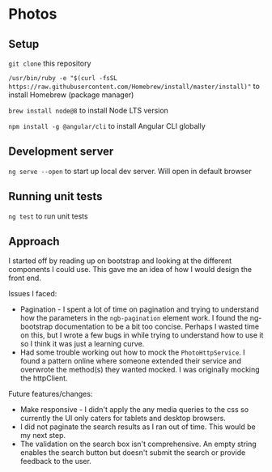 # Photos

## Setup
`git clone` this repository

`/usr/bin/ruby -e "$(curl -fsSL https://raw.githubusercontent.com/Homebrew/install/master/install)"` to install Homebrew (package manager)

`brew install node@8` to install Node LTS version

`npm install -g @angular/cli` to install Angular CLI globally


## Development server

`ng serve --open` to start up local dev server. Will open in default browser

## Running unit tests

`ng test` to run unit tests


## Approach

I started off by reading up on bootstrap and looking at the different components I could use. This gave me an idea of how I would design the front end.

Issues I faced:
- Pagination - I spent a lot of time on pagination and trying to understand how the parameters in the `ngb-pagination` element work. I found the ng-bootstrap documentation to be a bit too concise. Perhaps I wasted time on this, but I wrote a few bugs in while trying to understand how to use it so I think it was just a learning curve.
- Had some trouble working out how to mock the `PhotoHttpService`. I found a pattern online where someone extended their service and overwrote the method(s) they wanted mocked. I was originally mocking the httpClient.

Future features/changes:
- Make responsive - I didn't apply the any media queries to the css so currently the UI only caters for tablets and desktop browsers.
- I did not paginate the search results as I ran out of time. This would be my next step.
- The validation on the search box isn't comprehensive. An empty string enables the search button but doesn't submit the search or provide feedback to the user.